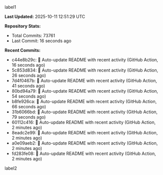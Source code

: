 
label1 
<!-- ACTIVITY_START -->
**Last Updated:** 2025-10-11 12:51:29 UTC

**Repository Stats:**
- Total Commits: 73761
- Last Commit: 16 seconds ago

**Recent Commits:**
- c44e8b29c: 🤖 Auto-update README with recent activity (GitHub Action, 16 seconds ago)
- 5c853d834: 🤖 Auto-update README with recent activity (GitHub Action, 26 seconds ago)
- 7d4f0467b: 🤖 Auto-update README with recent activity (GitHub Action, 41 seconds ago)
- 80bd94a79: 🤖 Auto-update README with recent activity (GitHub Action, 54 seconds ago)
- b8fe926ca: 🤖 Auto-update README with recent activity (GitHub Action, 66 seconds ago)
- 31b6066bd: 🤖 Auto-update README with recent activity (GitHub Action, 79 seconds ago)
- 60112c416: 🤖 Auto-update README with recent activity (GitHub Action, 2 minutes ago)
- 8eadc2e99: 🤖 Auto-update README with recent activity (GitHub Action, 2 minutes ago)
- a0e09aeb2: 🤖 Auto-update README with recent activity (GitHub Action, 2 minutes ago)
- fd283fe08: 🤖 Auto-update README with recent activity (GitHub Action, 2 minutes ago)
<!-- ACTIVITY_END -->

label2

